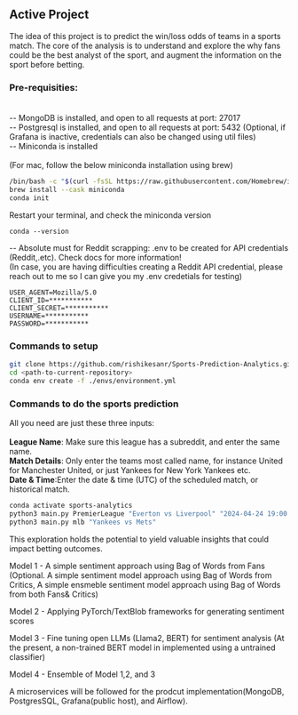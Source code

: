 ## Active Project

The idea of this project is to predict the win/loss odds of teams in a sports match. The core of the analysis is to understand and explore the why fans could be the best analyst of the sport, and augment the information on the sport before betting.

### Pre-requisities:<br><br>
-- MongoDB is installed, and  open to all requests at port: 27017<br>
-- Postgresql is installed, and open to all requests at port: 5432 (Optional, if Grafana is inactive, credentials can also be changed using util files)<br>
-- Miniconda is installed <br><br> (For mac, follow the below miniconda installation using brew)<br>

```bash
/bin/bash -c "$(curl -fsSL https://raw.githubusercontent.com/Homebrew/install/HEAD/install.sh)"
brew install --cask miniconda
conda init
```
Restart your terminal, and check the miniconda version 

```
conda --version
```

-- Absolute must for Reddit scrapping: .env to be created for API credentials (Reddit,.etc). Check docs for more information!<br>
(In case, you are having difficulties creating a Reddit API credential, please reach out to me so I can give you my .env credetials for testing) <br>

```
USER_AGENT=Mozilla/5.0
CLIENT_ID=***********
CLIENT_SECRET=***********
USERNAME=***********
PASSWORD=***********
```



### Commands to setup 

```bash
git clone https://github.com/rishikesanr/Sports-Prediction-Analytics.git
cd <path-to-current-repository>
conda env create -f ./envs/environment.yml
```

### Commands to do the sports prediction

All you need are just these three inputs:<br><br>
**League Name**: Make sure this league has a subreddit, and enter the same name. <br>
**Match Details**: Only enter the teams most called name, for instance United for Manchester United, or just Yankees for New York Yankees etc.<br>
**Date & Time**:Enter the date & time (UTC) of the scheduled match, or historical match.<br>

```bash
conda activate sports-analytics
python3 main.py PremierLeague "Everton vs Liverpool" "2024-04-24 19:00:00"
python3 main.py mlb "Yankees vs Mets"
```

This exploration holds the potential to yield valuable insights that could impact betting outcomes.

Model 1 - A simple sentiment approach using Bag of Words from Fans
(Optional. A simple sentiment model approach using Bag of Words from Critics, A simple ensmeble sentiment model approach using Bag of Words from both Fans& Critics)

Model 2 - Applying PyTorch/TextBlob frameworks for generating sentiment scores

Model 3 - Fine tuning open LLMs (Llama2, BERT) for sentiment analysis (At the present, a non-trained BERT model in implemented using a untrained classifier)

Model 4 - Ensemble of Model 1,2, and 3

A microservices will be followed for the prodcut implementation(MongoDB, PostgresSQL, Grafana(public host), and Airflow). 

